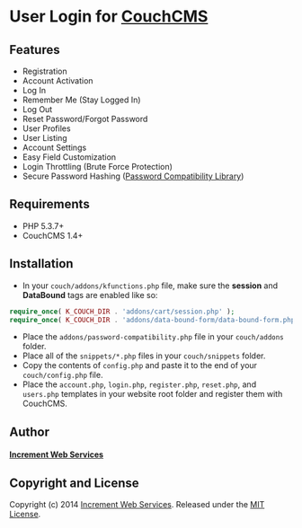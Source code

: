 # User Login for [CouchCMS](http://www.couchcms.com/)


## Features
- Registration
- Account Activation
- Log In
- Remember Me (Stay Logged In)
- Log Out
- Reset Password/Forgot Password
- User Profiles
- User Listing
- Account Settings
- Easy Field Customization
- Login Throttling (Brute Force Protection)
- Secure Password Hashing ([Password Compatibility Library](https://github.com/ircmaxell/password_compat))


## Requirements
- PHP 5.3.7+
- CouchCMS 1.4+


## Installation
- In your `couch/addons/kfunctions.php` file, make sure the **session** and **DataBound** tags are enabled like so:

```PHP
require_once( K_COUCH_DIR . 'addons/cart/session.php' );
require_once( K_COUCH_DIR . 'addons/data-bound-form/data-bound-form.php' );
```

- Place the `addons/password-compatibility.php` file in your `couch/addons` folder.
- Place all of the `snippets/*.php` files in your `couch/snippets` folder.
- Copy the contents of `config.php` and paste it to the end of your `couch/config.php` file.
- Place the `account.php`, `login.php`, `register.php`, `reset.php`, and `users.php` templates in your website root folder and register them with CouchCMS.


## Author
#### [Increment Web Services](http://incrementwebservices.com/)


## Copyright and License
Copyright (c) 2014 [Increment Web Services](http://incrementwebservices.com/). Released under the [MIT License](LICENSE).
